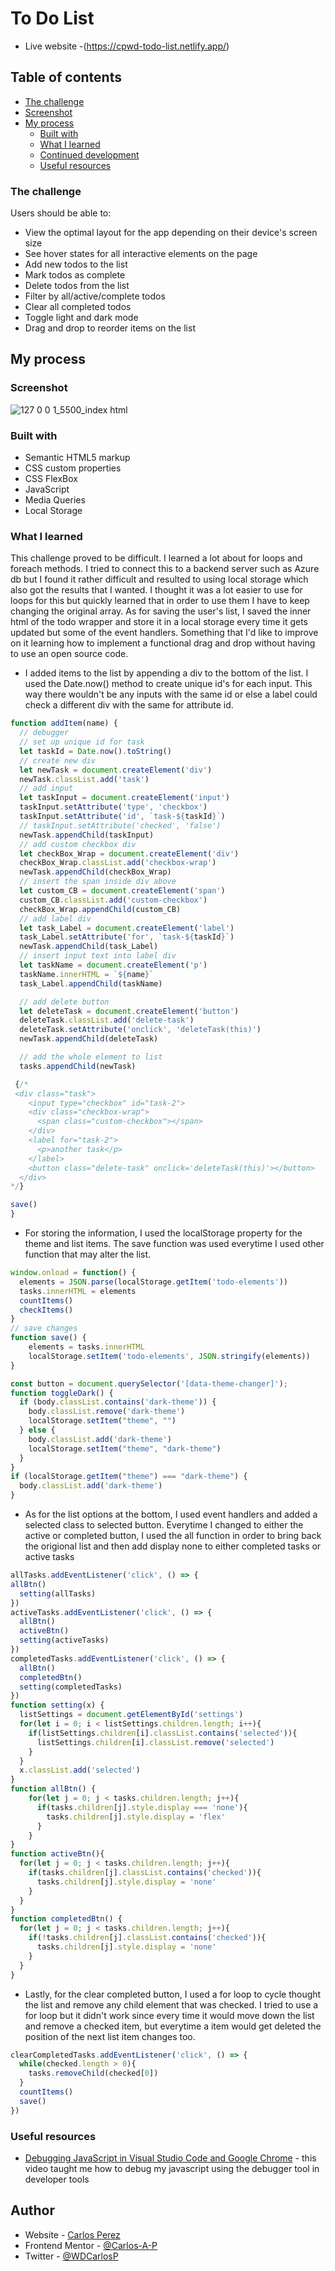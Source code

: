 # To Do List

- Live website -(https://cpwd-todo-list.netlify.app/)

## Table of contents

- [The challenge](#the-challenge)
- [Screenshot](#screenshot)
- [My process](#my-process)
  - [Built with](#built-with)
  - [What I learned](#what-i-learned)
  - [Continued development](#continued-development)
  - [Useful resources](#useful-resources)

### The challenge

Users should be able to:

- View the optimal layout for the app depending on their device's screen size
- See hover states for all interactive elements on the page
- Add new todos to the list
- Mark todos as complete
- Delete todos from the list
- Filter by all/active/complete todos
- Clear all completed todos
- Toggle light and dark mode
- Drag and drop to reorder items on the list

## My process

### Screenshot

![127 0 0 1_5500_index html](https://user-images.githubusercontent.com/85038929/134082851-b8dc1b30-7c5a-4ec3-9f98-142be583b22f.png)

### Built with

- Semantic HTML5 markup
- CSS custom properties
- CSS FlexBox
- JavaScript
- Media Queries
- Local Storage

### What I learned

This challenge proved to be difficult. I learned a lot about for loops and foreach methods. I tried to connect this to a backend server such as Azure db but I found it rather difficult and resulted to using local storage which also got the results that I wanted. I thought it was a lot easier to use for loops for this but quickly learned that in order to use them I have to keep changing the original array. As for saving the user's list, I saved the inner html of the todo wrapper and store it in a local storage every time it gets updated but some of the event handlers. Something that I'd like to improve on it learning how to implement a functional drag and drop without having to use an open source code.

- I added items to the list by appending a div to the bottom of the list. I used the Date.now() method to create unique id's for each input. This way there wouldn't be any inputs with the same id or else a label could check a different div with the same for attribute id.

```JavaScript
function addItem(name) {
  // debugger
  // set up unique id for task
  let taskId = Date.now().toString()
  // create new div
  let newTask = document.createElement('div')
  newTask.classList.add('task')
  // add input
  let taskInput = document.createElement('input')
  taskInput.setAttribute('type', 'checkbox')
  taskInput.setAttribute('id', `task-${taskId}`)
  // taskInput.setAttribute('checked', 'false')
  newTask.appendChild(taskInput)
  // add custom checkbox div
  let checkBox_Wrap = document.createElement('div')
  checkBox_Wrap.classList.add('checkbox-wrap')
  newTask.appendChild(checkBox_Wrap)
  // insert the span inside div above
  let custom_CB = document.createElement('span')
  custom_CB.classList.add('custom-checkbox')
  checkBox_Wrap.appendChild(custom_CB)
  // add label div
  let task_Label = document.createElement('label')
  task_Label.setAttribute('for', `task-${taskId}`)
  newTask.appendChild(task_Label)
  // insert input text into label div
  let taskName = document.createElement('p')
  taskName.innerHTML = `${name}`
  task_Label.appendChild(taskName)

  // add delete button
  let deleteTask = document.createElement('button')
  deleteTask.classList.add('delete-task')
  deleteTask.setAttribute('onclick', 'deleteTask(this)')
  newTask.appendChild(deleteTask)

  // add the whole element to list
  tasks.appendChild(newTask)

 {/*
 <div class="task">
    <input type="checkbox" id="task-2">
    <div class="checkbox-wrap">
      <span class="custom-checkbox"></span>
    </div>
    <label for="task-2">
      <p>another task</p>
    </label>
    <button class="delete-task" onclick='deleteTask(this)'></button>
  </div>
*/}

save()
}
```

- For storing the information, I used the localStorage property for the theme and list items. The save function was used everytime I used other function that may alter the list.

```JavaScript
window.onload = function() {
  elements = JSON.parse(localStorage.getItem('todo-elements'))
  tasks.innerHTML = elements
  countItems()
  checkItems()
}
// save changes
function save() {
    elements = tasks.innerHTML
    localStorage.setItem('todo-elements', JSON.stringify(elements))
}

const button = document.querySelector('[data-theme-changer]');
function toggleDark() {
  if (body.classList.contains('dark-theme')) {
    body.classList.remove('dark-theme')
    localStorage.setItem("theme", "")
  } else {
    body.classList.add('dark-theme')
    localStorage.setItem("theme", "dark-theme")
  }
}
if (localStorage.getItem("theme") === "dark-theme") {
  body.classList.add('dark-theme')
}
```

- As for the list options at the bottom, I used event handlers and added a selected class to selected button. Everytime I changed to either the active or completed button, I used the all function in order to bring back the origional list and then add display none to either completed tasks or active tasks

```JavaScript
allTasks.addEventListener('click', () => {
allBtn()
  setting(allTasks)
})
activeTasks.addEventListener('click', () => {
  allBtn()
  activeBtn()
  setting(activeTasks)
})
completedTasks.addEventListener('click', () => {
  allBtn()
  completedBtn()
  setting(completedTasks)
})
function setting(x) {
  listSettings = document.getElementById('settings')
  for(let i = 0; i < listSettings.children.length; i++){
    if(listSettings.children[i].classList.contains('selected')){
      listSettings.children[i].classList.remove('selected')
    }
  }
  x.classList.add('selected')
}
function allBtn() {
    for(let j = 0; j < tasks.children.length; j++){
      if(tasks.children[j].style.display === 'none'){
        tasks.children[j].style.display = 'flex'
      }
    }
}
function activeBtn(){
  for(let j = 0; j < tasks.children.length; j++){
    if(tasks.children[j].classList.contains('checked')){
      tasks.children[j].style.display = 'none'
    }
  }
}
function completedBtn() {
  for(let j = 0; j < tasks.children.length; j++){
    if(!tasks.children[j].classList.contains('checked')){
      tasks.children[j].style.display = 'none'
    }
  }
}
```

- Lastly, for the clear completed button, I used a for loop to cycle thought the list and remove any child element that was checked. I tried to use a for loop but it didn't work since every time it would move down the list and remove a checked item, but everytime a item would get deleted the position of the next list item changes too.

```JavaScript
clearCompletedTasks.addEventListener('click', () => {
  while(checked.length > 0){
    tasks.removeChild(checked[0])
  }
  countItems()
  save()
})
```

### Useful resources

- [Debugging JavaScript in Visual Studio Code and Google Chrome](https://www.youtube.com/watch?v=AX7uybwukkk&ab_channel=JamesQQuick) - this video taught me how to debug my javascript using the debugger tool in developer tools

## Author

- Website - [Carlos Perez](https://cpwd-todo-list.netlify.app/)
- Frontend Mentor - [@Carlos-A-P](https://www.frontendmentor.io/profile/Carlos-A-P)
- Twitter - [@WDCarlosP](https://www.twitter.com/WDCarlosP)
